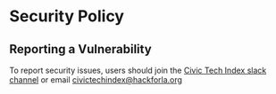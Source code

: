 # Security Policy

## Reporting a Vulnerability

To report security issues, users should join the [Civic Tech Index slack channel](https://hackforla.slack.com/archives/CTYAKM0CW) or email civictechindex@hackforla.org
